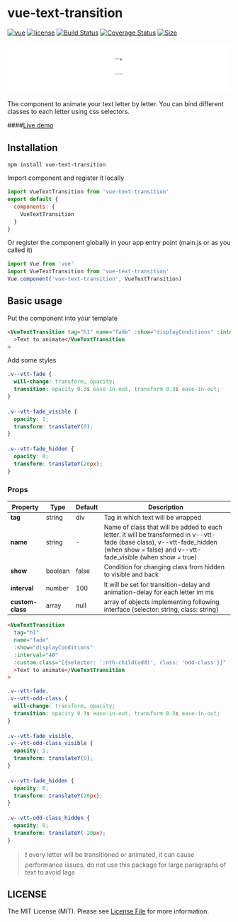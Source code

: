 # vue-text-transition

[![vue](https://img.shields.io/badge/Vue-2.x-green.svg)](https://vuejs.org/index.html)
[![license](https://img.shields.io/badge/license-MIT-green.svg)](https://github.com/smwbtech/vue-text-transition/blob/master/LICENSE.md)
[![Build Status](https://travis-ci.org/smwbtech/vue-text-transition.svg?branch=master)](https://travis-ci.org/smwbtech/vue-text-transition)
[![Coverage Status](https://coveralls.io/repos/github/smwbtech/vue-text-transition/badge.svg?branch=master)](https://coveralls.io/github/smwbtech/vue-text-transition?branch=master)
[![Size](https://badgen.net/bundlephobia/minzip/vue-text-transition@latest)](https://bundlephobia.com/result?p=vue-text-transition@latest)

![Gif Image](https://raw.githubusercontent.com/smwbtech/vue-text-transition/master/public/vue-text-transition.gif)

The component to animate your text letter by letter. You can bind different classes to each letter using css selectors.

####[Live demo](https://codesandbox.io/s/headless-voice-h18hg?fontsize=14&hidenavigation=1&theme=dark)

## Installation

```
npm install vue-text-transition
```

Import component and register it locally

```javascript
import VueTextTransition from 'vue-text-transition'
export default {
  components: {
    VueTextTransition
  }
}
```

Or register the component globally in your app entry point (main.js or as you called it)

```javascript
import Vue from 'vue'
import VueTextTransition from 'vue-text-transition'
Vue.component('vue-text-transition', VueTextTransition)
```

## Basic usage

Put the component into your template

```html
<VueTextTransition tag="h1" name="fade" :show="displayСonditions" :interval="40"
  >Text to animate</VueTextTransition
>
```

Add some styles

```css
.v--vtt-fade {
  will-change: transform, opacity;
  transition: opacity 0.3s ease-in-out, transform 0.3s ease-in-out;
}

.v--vtt-fade_visible {
  opacity: 1;
  transform: translateY(0);
}

.v--vtt-fade_hidden {
  opacity: 0;
  transform: translateY(20px);
}
```

### Props

| Property         | Type    | Default | Description                                                                                                                                                                            |
| ---------------- | ------- | ------- | -------------------------------------------------------------------------------------------------------------------------------------------------------------------------------------- |
| **tag**          | string  | div     | Tag in which text will be wrapped                                                                                                                                                      |
| **name**         | string  | -       | Name of class that will be added to each letter. it will be transformed in v--vtt-fade (base class), v--vtt-fade_hidden (when show = false) and v--vtt-fade_visible (when show = true) |
| **show**         | boolean | false   | Condition for changing class from hidden to visible and back                                                                                                                           |
| **interval**     | number  | 100     | It will be set for transition-delay and animation-delay for each letter im ms                                                                                                          |
| **custom-class** | array   | null    | array of objects implementing following interface {selector: string, class: string}                                                                                                    |

```html
<VueTextTransition
  tag="h1"
  name="fade"
  :show="displayСonditions"
  :interval="40"
  :custom-class="[{selector: ':nth-child(odd)', class: 'odd-class'}]"
  >Text to animate</VueTextTransition
>
```

```css
.v--vtt-fade,
.v--vtt-odd-class {
  will-change: transform, opacity;
  transition: opacity 0.3s ease-in-out, transform 0.3s ease-in-out;
}

.v--vtt-fade_visible,
.v--vtt-odd-class_visible {
  opacity: 1;
  transform: translateY(0);
}

.v--vtt-fade_hidden {
  opacity: 0;
  transform: translateY(20px);
}

.v--vtt-odd-class_hidden {
  opacity: 0;
  transform: translateY(-20px);
}
```

> :exclamation: every letter will be transitioned or animated, it can cause performance issues, do not use this package for large paragraphs of text to avoid lags

## LICENSE

The MIT License (MIT). Please see [License File](LICENSE.md) for more information.
